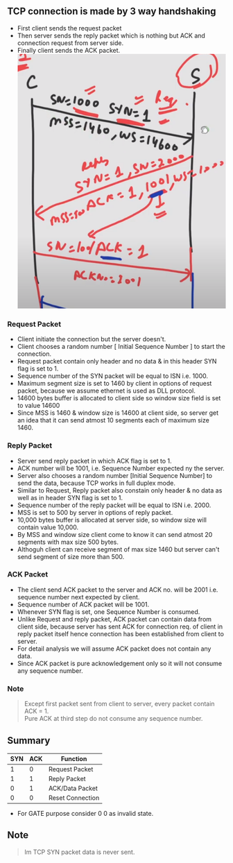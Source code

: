 ## TCP connection is made by 3 way handshaking
- First client sends the request packet
- Then server sends the reply packet which is nothing but ACK and connection request from server side.
- Finally client sends the ACK packet.  
![Alt text](image-2.png)
### Request Packet
- Client initiate the connection but the server doesn't.
- Client chooses a random number [ Initial Sequence Number ] to start the connection.
- Request packet contain only header and no data & in this header SYN flag is set to 1.
- Sequence number of the SYN packet will be equal to ISN i.e. 1000.
- Maximum segment size is set to 1460 by client in options of request packet, because we assume ethernet is used as DLL protocol.
- 14600 bytes buffer is allocated to client side so window size field is set to value 14600
- Since MSS is 1460 & window size is 14600 at client side, so server get an idea that it can send atmost 10 segments each of maximum size 1460.
### Reply Packet
- Server send reply packet in which ACK flag is set to 1.
- ACK number will be 1001, i.e. Sequence Number expected ny the server.
- Server also chooses a random number [Initial Sequence Number] to send the data, because TCP works in full duplex mode.
- Similar to Request, Reply packet also constain only header & no data as well as in header SYN flag is set to 1.
- Sequence number of the reply packet will be equal to ISN i.e. 2000.
- MSS is set to 500 by server in options of reply packet.
- 10,000 bytes buffer is allocated at server side, so window size will contain value 10,000.
- By MSS and window size client come to know it can send atmost 20 segments with max size 500 bytes.
- Althoguh client can receive segment of max size 1460 but server can't send segment of size more than 500.
### ACK Packet
- The client send ACK packet to the server and ACK no. will be 2001 i.e. sequence number next expected by client.
- Sequence number of ACK packet will be 1001.
- Whenever SYN flag is set, one Sequence Number is consumed.
- Unlike Request and reply packet, ACK packet can contain data from client side, because server has sent ACK for connection req. of client in reply packet itself hence connection has been established from client to server.
- For detail analysis we will assume ACK packet does not contain any data.
- Since ACK packet is pure acknowledgement only so it will not consume any sequence number.

### Note
> Except first packet sent from client to server, every packet contain ACK = 1.  
> Pure ACK at third step do not consume any sequence number.

## Summary
| SYN | ACK | Function |
| --- | --- | -------- |
|  1  |  0  | Request Packet |
|  1  |  1  | Reply Packet |
|  0  |  1  | ACK/Data Packet |
|  0  |  0  | Reset Connection |
- For GATE purpose consider 0 0 as invalid state.

## Note 
> Im TCP SYN packet data is never sent.